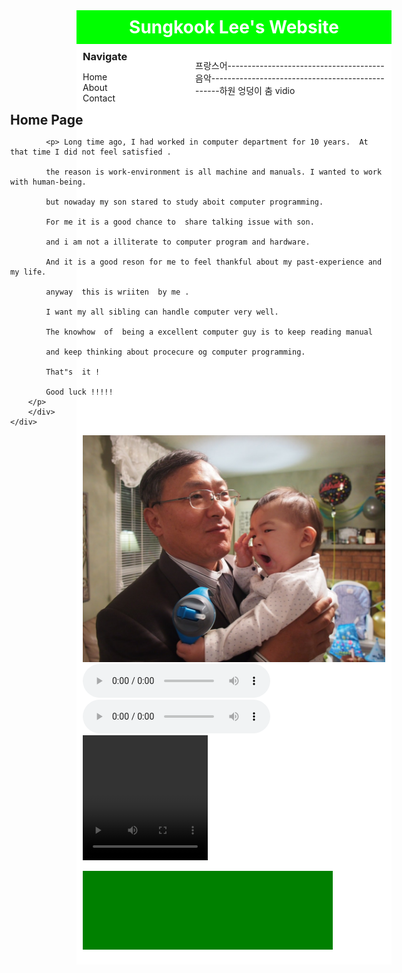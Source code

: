

<html>

<head>
<title>lsk initial web</title>
<style>
ody {
	background-color: #FFFF00 ;
	font-family : Helvetica ,   Arial , sans-serif ;
	}
a { 
	text-decoration : none ;
	color: red ;
	}
#container {
	background-color : white ;
	width : 800 px ;
	margin-left : auto ;
	margin-right : auto ;
	}
#header {
	background-color : #00FF00 ; 
	color : white ;
	text-align : center ;
	padding : 10px ;
	}
h1, h2 ,h3 {
	margin : 0;
	}
#content {
	padding : 10px ;
	}
#nav {
	width : 180px ;
	float : left ;
	}
#nofloat {
	float : none
	}
#nav .selected {
	font-size : bold ;
	}
#nav ul {
	list-style-type : none ;
	padding : 0 ;
	}
#main {
	width : 600px ;
	float : right ;
	}
#footer {
	clear : both ;
	background-color : green ;
	color : #008000 ;
	text-align : right ;
	width : 400px ;
	}
	

	
	
</style>
</head>

<body>
<h2></h2>
<form>
<!--		<form method = "get">   -->
<!--			<p> 이름 : 	<input type="text" name="name"></p>
<!--			<p> 학과 : 	<input type="text" name="major"></p>
<1--						<input type="submit" value="전송">
<!--		/form>                  -->
</form>
<div id ="container">
	<div id ="header">	
	<h1> Sungkook  Lee's  Website </h1></div>	
		<div id ="content">
			<div id ="nav">
			<h3> Navigate </h3>	
				<ul> 
					<li><a class = "selected" href = "" ></a> Home </li>
					<li><a class = "selected" href = "" ></a> About </li>
					<li><a class = "selected" href = "" ></a> Contact</li>
				</u>
			</div>
			<div id ="main">
			<h2> Home Page</h2>
				
			<p> Long time ago, I had worked in computer department for 10 years.  At that time I did not feel satisfied .
					
			the reason is work-environment is all machine and manuals. I wanted to work with human-being. 
					
			but nowaday my son stared to study aboit computer programming. 
			
			For me it is a good chance to  share talking issue with son.
					
			and i am not a illiterate to computer program and hardware. 
					
			And it is a good reson for me to feel thankful about my past-experience and my life. 
					
			anyway  this is wriiten  by me .
					
			I want my all sibling can handle computer very well.
					
			The knowhow  of  being a excellent computer guy is to keep reading manual 
					
			and keep thinking about procecure og computer programming.
					
			That"s  it !
				
			Good luck !!!!!
		</p>
		</div>	
	</div>
</div>

<P>   </p>
	
<p id= "nofloat" >프랑스어---------------------------------------음악-------------------------------------------------하원 엉덩이 춤 vidio</P>
	
<img src = "PB190489.JPG"     width ="500" heigt = "300" > 
<audio src="audio_file_french.mp3" controls  loop autoplay> </audio>
<audio src="music.mp3" controls  loop autoplay> </audio>
<video src="video.mp4" controls  loop autoplay width = "200" height = "200" > </video>
<p></P>
	<div id ="footer">
			<h1> Footage </h1>	
			<p>COPYRITE     &COPY : 2019.11.26 SUNGKOOK LEE</p>
			<P>SUNGKOOK LEE 2020.01.11
	
	</div>	
</body>
</html>
